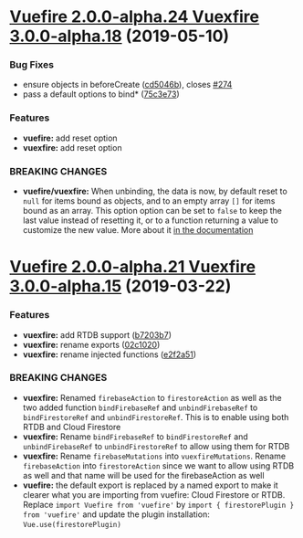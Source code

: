 # [Vuefire 2.0.0-alpha.24 Vuexfire 3.0.0-alpha.18](https://github.com/vuejs/vuefire/compare/9699b09...694123c) (2019-05-10)

### Bug Fixes

- ensure objects in beforeCreate ([cd5046b](https://github.com/vuejs/vuefire/commit/cd5046b)), closes [#274](https://github.com/vuejs/vuefire/issues/274)
- pass a default options to bind\* ([75c3e73](https://github.com/vuejs/vuefire/commit/75c3e73))

### Features

- **vuefire:** add reset option
- **vuexfire:** add reset option

### BREAKING CHANGES

- **vuefire/vuexfire:** When unbinding, the data is now, by default reset
  to `null` for items bound as objects, and to an empty array `[]` for
  items bound as an array. This option option can be set to `false` to
  keep the last value instead of resetting it, or to a function returning
  a value to customize the new value. More about it [in the documentation](https://vuefire.vuejs.org/api/vuefire.html#options-2)

# [Vuefire 2.0.0-alpha.21 Vuexfire 3.0.0-alpha.15](https://github.com/vuejs/vuefire/compare/4d9e355...9699b09) (2019-03-22)

### Features

- **vuexfire:** add RTDB support ([b7203b7](https://github.com/vuejs/vuefire/commit/b7203b7))
- **vuexfire:** rename exports ([02c1020](https://github.com/vuejs/vuefire/commit/02c1020))
- **vuexfire:** rename injected functions ([e2f2a51](https://github.com/vuejs/vuefire/commit/e2f2a51))

### BREAKING CHANGES

- **vuexfire:** Renamed `firebaseAction` to `firestoreAction` as well as the two added function
  `bindFirebaseRef` and `unbindFirebaseRef` to `bindFirestoreRef` and `unbindFirestoreRef`. This is to
  enable using both RTDB and Cloud Firestore
- **vuexfire:** Rename `bindFirebaseRef` to `bindFirestoreRef` and `unbindFirebaseRef` to
  `unbindFirestoreRef` to allow using them for RTDB
- **vuexfire:** Rename `firebaseMutations` into `vuexfireMutations`. Rename `firebaseAction` into
  `firestoreAction` since we want to allow using RTDB as well and that name will be used for the
  firebaseAction as well
- **vuefire:** the default export is replaced by a named export to make it clearer what you are
  importing from vuefire: Cloud Firestore or RTDB. Replace `import Vuefire from 'vuefire'` by `import { firestorePlugin } from 'vuefire'` and update the plugin installation: `Vue.use(firestorePlugin)`
